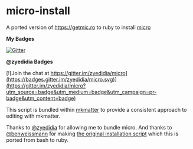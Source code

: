 # micro-install
A ported version of https://getmic.ro to ruby to install [micro](https://zyedidia/micro)

**My Badges**

[![Gitter](https://img.shields.io/gitter/room/mkmatter/micro-install.svg?style=for-the-badge)](https://gitter.im/mkmatter/micro-install?utm_source=share-link&utm_medium=link&utm_campaign=share-link)

**@zyedidia Badges**

[![Join the chat at https://gitter.im/zyedidia/micro](https://badges.gitter.im/zyedidia/micro.svg)](https://gitter.im/zyedidia/micro?utm_source=badge&utm_medium=badge&utm_campaign=pr-badge&utm_content=badge)

This script is bundled within [mkmatter](https://github.com/IotaSpencer/mkmatter) to provide a consistent approach to editing with mkmatter.

Thanks to [@zyedidia](https://github.com/zyedidia) for allowing me to bundle micro.
And thanks to [@benweissmann](https://github.com/benweissmann) for making [the original installation script](https://github.com/benweissmann/getmic.ro) which this is ported from bash to ruby.
